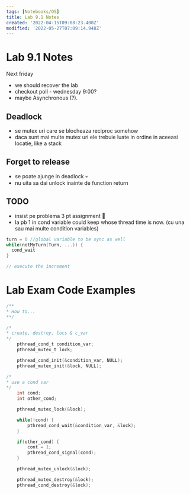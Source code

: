 ```yaml
---
tags: [Notebooks/OS]
title: Lab 9.1 Notes
created: '2022-04-15T09:08:23.400Z'
modified: '2022-05-27T07:09:14.948Z'
---
```


# Lab 9.1 Notes

Next friday 
- we should recover the lab 
-  checkout poll - wednesday 9:00?
- maybe Asynchronous (?).

## Deadlock
- se mutex uri care se blocheaza reciproc somehow
- daca sunt mai multe mutex uri ele trebuie luate in ordine in aceeasi locatie, like a stack

## Forget to release
- se poate ajunge in deadlock :skull:
- nu uita sa dai unlock inainte de function return

## TODO
- insist pe problema 3 pt assignment :triangular_flag_on_post:
- la pb 1 in cond variable could keep whose thread time is now. (cu una sau mai multe condition variables)
```C
turn = 0 //global variable to be sync as well
while(notMyTurn(Turn, ...)) {
  cond_wait
}

// execute the increment
```

# Lab Exam Code Examples

```c
/**
* How to...
**/

/*
* create, destroy, locs & c_var
*/
    pthread_cond_t condition_var;
    pthread_mutex_t lock;

    pthread_cond_init(&condition_var, NULL);
    pthread_mutex_init(&lock, NULL);

/*
* use a cond var
*/
    int cond;
    int other_cond;

    pthread_mutex_lock(&lock);

    while(!cond) {
        pthread_cond_wait(&condition_var, &lock);
    }

    if(other_cond) {
        cont = 1;
        pthread_cond_signal(cond);
    }

    pthread_mutex_unlock(&lock);

    pthread_mutex_destroy(&lock);
    pthread_cond_destroy(&lock);


```

